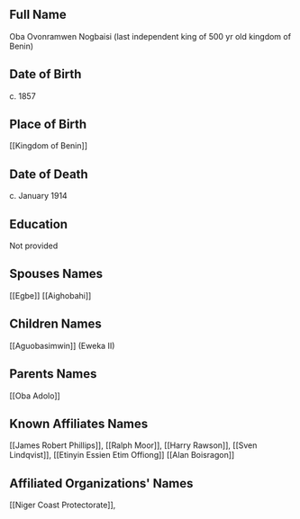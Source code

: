 ## Full Name
Oba Ovonramwen Nogbaisi (last independent king of 500 yr old kingdom of Benin)

## Date of Birth
c. 1857

## Place of Birth
[[Kingdom of Benin]]

## Date of Death
c. January 1914

## Education
Not provided

## Spouses Names
[[Egbe]]
[[Aighobahi]]

## Children Names
[[Aguobasimwin]] (Eweka II)

## Parents Names
[[Oba Adolo]]

## Known Affiliates Names
[[James Robert Phillips]], [[Ralph Moor]], [[Harry Rawson]], [[Sven Lindqvist]], [[Etinyin Essien Etim Offiong]]
[[Alan Boisragon]]
## Affiliated Organizations' Names
[[Niger Coast Protectorate]], 



